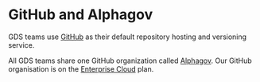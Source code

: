 # GitHub and Alphagov

GDS teams use [GitHub](https://github.com) as their default repository hosting and versioning service.

All GDS teams share one GitHub organization called [Alphagov](https://www.github.com/alphagov). Our GitHub organisation is on the [Enterprise Cloud](https://help.github.com/en/github/getting-started-with-github/githubs-products#github-enterprise) plan.
